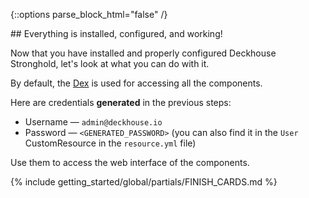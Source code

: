 <script type="text/javascript" src='{% javascript_asset_tag getting-started %}[_assets/js/getting-started.js]{% endjavascript_asset_tag %}'></script>
<script type="text/javascript" src='{% javascript_asset_tag getting-started-finish %}[_assets/js/getting-started-finish.js]{% endjavascript_asset_tag %}'></script>
<script type="text/javascript" src='{% javascript_asset_tag bcrypt %}[_assets/js/bcrypt.js]{% endjavascript_asset_tag %}'></script>

{::options parse_block_html="false" /}

<div markdown="1">
## Everything is installed, configured, and working!

Now that you have installed and properly configured Deckhouse Stronghold, let's look at what you can do with it.

By default, the [Dex](https://dexidp.io/) is used for accessing all the components.

Here are credentials **generated** in the previous steps:

- Username — `admin@deckhouse.io`
- Password — `<GENERATED_PASSWORD>` (you can also find it in the `User` CustomResource in the `resource.yml` file)

Use them to access the web interface of the components.
</div>

{% include getting_started/global/partials/FINISH_CARDS.md %}
